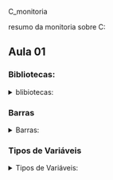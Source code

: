  C_monitoria

resumo da monitoria sobre C:

## Aula 01

### Bibliotecas:
<details>
<summary>blibiotecas:</summary>
>- #include "<stdio.h>";
>- #include "<stdlib.h>";
>- #include "<locale.h>";
>- #include "<math.h>";
</details>

### Barras

<details>
<summary>Barras:</summary>

- \n = quebra de linha
- \t = parágrafo
- \a = alerta

</details>

### Tipos de Variáveis

<details>
<summary>Tipos de Variáveis:</summary>

- char = %c;
- int = %d;
- long int = %ld;
- float = %f, %2f;
- double = %if;

</details>

 
